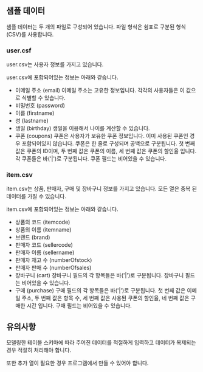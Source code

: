 ## 샘플 데이터
샘플 데이터는 두 개의 파일로 구성되어 있습니다.
파일 형식은 쉼표로 구분된 형식(CSV)를 사용합니다.

### user.csf
user.csv는 사용자 정보를 가지고 있습니다.

user.csv에 포함되어있는 정보는 아래와 같습니다.
- 이메일 주소 (email)
이메일 주소는 고유한 정보입니다. 각각의 사용자들은 이 값으로 식별할 수 있습니다.
- 비밀번호 (password)
- 이름 (firstname)
- 성 (lastname)
- 생일 (birthday)
생일을 이용해서 나이를 계산할 수 있습니다.
- 쿠폰 (coupons)
쿠폰은 사용자가 보유한 쿠폰 정보입니다. 이미 사용된 쿠폰인 경우 포함되어있지 않습니다.
쿠폰은 한 줄로 구성되며 공백으로 구분됩니다. 첫 번째 값은 쿠폰의 ID이며, 두 번째 값은 쿠폰의 이름, 세 번째 값은 쿠폰의 할인율 입니다.
각 쿠폰들은 바('|')로 구분됩니다.
쿠폰 필드는 비어있을 수 있습니다.

### item.csv
item.csv는 상품, 판매자, 구매 및 장바구니 정보를 가지고 있습니다.
모든 열은 중복 된 데이터를 가질 수 있습니다.

item.csv에 포함되어있는 정보는 아래와 같습니다.
- 상품의 코드 (itemcode)
- 상품의 이름 (itemname)
- 브랜드 (brand)
- 판매자 코드 (sellercode)
- 판매자 이름 (sellername)
- 판매자 재고 수 (numberOfstock)
- 판매자 판매 수 (numberOfsales)
- 장바구니 (cart)
장바구니 필드의 각 항목들은 바('|')로 구분됩니다.
장바구니 필드는 비어있을 수 있습니다.
- 구매 (purchase)
구매 필드의 각 항목들은 바('|')로 구분됩니다.
첫 번째 값은 이메일 주소, 두 번째 값은 항목 수, 세 번째 값은 사용된 쿠폰의 할인율, 네 번째 값은 구매한 시간 입니다.
구매 필드는 비어있을 수 있습니다.

## 유의사항
모델링한 테이블 스키마에 따라 주어진 데이터를 적절하게 입력하고 데이터가 복제되는 경우 적절히 처리해야 합니다.

또한 추가 열이 필요한 경우 프로그램에서 만들 수 있어야 합니다.
